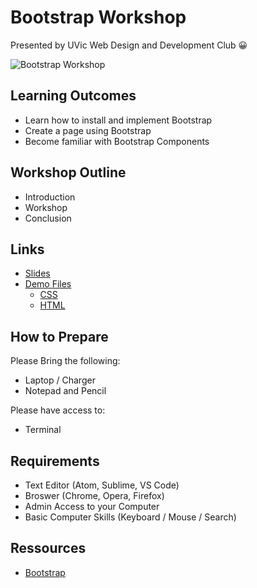 # Bootstrap Workshop

Presented by UVic Web Design and Development Club 😀

![Bootstrap Workshop](./img/BootstrapWorkshop.png)

## Learning Outcomes

* Learn how to install and implement Bootstrap
* Create a page using Bootstrap
* Become familiar with Bootstrap Components

## Workshop Outline

* Introduction
* Workshop
* Conclusion

## Links

* [Slides](UVicWebDev_Bootstrap_Workshop.pdf)
* [Demo Files](./demo)
  * [CSS](./demo/style.css)
  * [HTML](./demo/index.html)

## How to Prepare

Please Bring the following:

* Laptop / Charger
* Notepad and Pencil

Please have access to:

* Terminal

## Requirements

* Text Editor (Atom, Sublime, VS Code)
* Broswer (Chrome, Opera, Firefox)
* Admin Access to your Computer
* Basic Computer Skills (Keyboard / Mouse / Search)

## Ressources

* [Bootstrap](https://getbootstrap.com)
